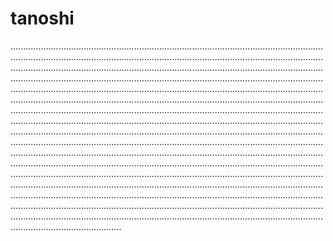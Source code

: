 # tanoshi
........................................................................................................................................................................................................................................................................................................................................................................................................................................................................................................................................................................................................................................................................................................................................................................................................................................................................................................................................................................................................................................................................................................................................................................................................................................................................................................................................................................................................................................................................................................................................................................................................................................................................................................................................................................................................................................................................................................................................................................................................................................................................................................................................................................................................................................